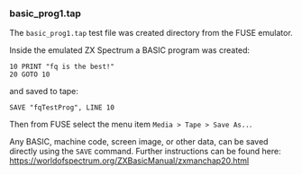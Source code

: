 ### basic_prog1.tap

The `basic_prog1.tap` test file was created directory from the FUSE emulator.

Inside the emulated ZX Spectrum a BASIC program was created:

```
10 PRINT "fq is the best!"
20 GOTO 10
```

and saved to tape:

```
SAVE "fqTestProg", LINE 10
```

Then from FUSE select the menu item `Media > Tape > Save As..`.

Any BASIC, machine code, screen image, or other data, can be saved directly
using the `SAVE` command. Further instructions can be found here:
https://worldofspectrum.org/ZXBasicManual/zxmanchap20.html
